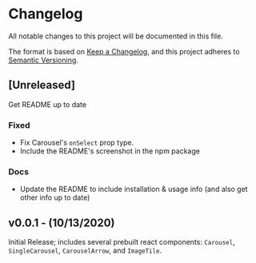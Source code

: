 # Changelog
All notable changes to this project will be documented in this file.

The format is based on [Keep a Changelog](https://keepachangelog.com/en/1.0.0/),
and this project adheres to [Semantic Versioning](https://semver.org/spec/v2.0.0.html).

## [Unreleased]
Get README up to date

### Fixed
 - Fix Carousel's `onSelect` prop type.
 - Include the README's screenshot in the npm package

### Docs
 - Update the README to include installation & usage info (and also get other info up to date)

## v0.0.1 - (10/13/2020)

Initial Release; includes several prebuilt react components: `Carousel`, `SingleCarousel`, `CarouselArrow`, and `ImageTile`.
